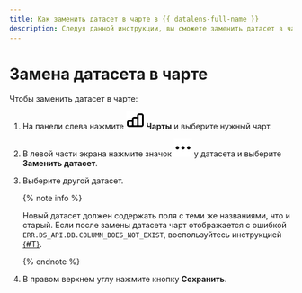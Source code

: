 ```yaml
---
title: Как заменить датасет в чарте в {{ datalens-full-name }}
description: Следуя данной инструкции, вы сможете заменить датасет в чарте.
---
```


# Замена датасета в чарте

Чтобы заменить датасет в чарте:


1. На панели слева нажмите ![image](../../../_assets/console-icons/chart-column.svg) **Чарты** и выберите нужный чарт.
1. В левой части экрана нажмите значок ![image](../../../_assets/console-icons/ellipsis.svg) у датасета и выберите **Заменить датасет**.
1. Выберите другой датасет.

   {% note info %}

   Новый датасет должен содержать поля с теми же названиями, что и старый. Если после замены датасета чарт отображается с ошибкой `ERR.DS_API.DB.COLUMN_DOES_NOT_EXIST`, воспользуйтесь инструкцией [{#T}](../../dataset/create-dataset.md#update-fields).

   {% endnote %}

1. В правом верхнем углу нажмите кнопку **Сохранить**.
